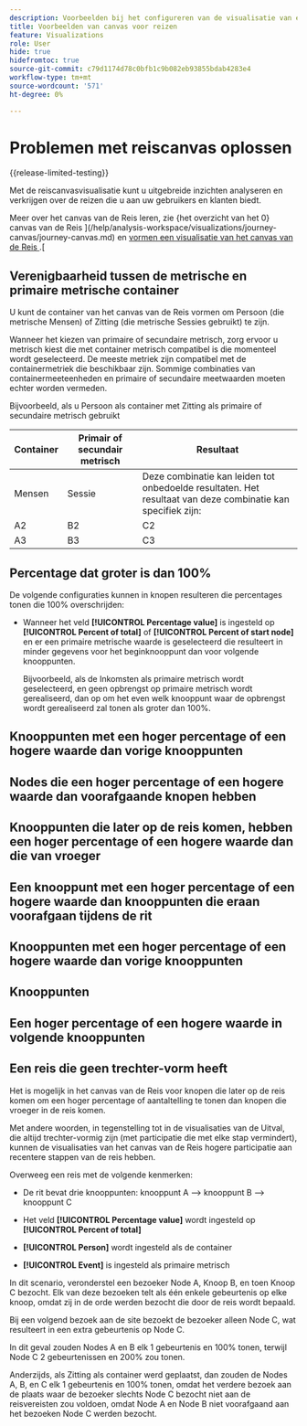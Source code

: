 ```yaml
---
description: Voorbeelden bij het configureren van de visualisatie van een journaal
title: Voorbeelden van canvas voor reizen
feature: Visualizations
role: User
hide: true
hidefromtoc: true
source-git-commit: c79d1174d78c0bfb1c9b082eb93855bdab4283e4
workflow-type: tm+mt
source-wordcount: '571'
ht-degree: 0%

---
```


# Problemen met reiscanvas oplossen

{{release-limited-testing}}

Met de reiscanvasvisualisatie kunt u uitgebreide inzichten analyseren en verkrijgen over de reizen die u aan uw gebruikers en klanten biedt.

Meer over het canvas van de Reis leren, zie {het overzicht van het 0} canvas van de Reis ](/help/analysis-workspace/visualizations/journey-canvas/journey-canvas.md) en [ vormen een visualisatie van het canvas van de Reis ](/help/analysis-workspace/visualizations/journey-canvas/configure-journey-canvas.md).[


## Verenigbaarheid tussen de metrische en primaire metrische container

U kunt de container van het canvas van de Reis vormen om Persoon (die metrische Mensen) of Zitting (die metrische Sessies gebruikt) te zijn.

Wanneer het kiezen van primaire of secundaire metrisch, zorg ervoor u metrisch kiest die met container metrisch compatibel is die momenteel wordt geselecteerd. De meeste metriek zijn compatibel met de containermetriek die beschikbaar zijn. Sommige combinaties van containermeeteenheden en primaire of secundaire meetwaarden moeten echter worden vermeden.

Bijvoorbeeld, als u Persoon als container met Zitting als primaire of secundaire metrisch gebruikt


| Container | Primair of secundair metrisch | Resultaat |
|---------|----------|---------|
| Mensen | Sessie | Deze combinatie kan leiden tot onbedoelde resultaten. Het resultaat van deze combinatie kan specifiek zijn: |
| A2 | B2 | C2 |
| A3 | B3 | C3 |


## Percentage dat groter is dan 100%

De volgende configuraties kunnen in knopen resulteren die percentages tonen die 100% overschrijden:

* Wanneer het veld **[!UICONTROL Percentage value]** is ingesteld op **[!UICONTROL Percent of total]** of **[!UICONTROL Percent of start node]** en er een primaire metrische waarde is geselecteerd die resulteert in minder gegevens voor het beginknooppunt dan voor volgende knooppunten.

  Bijvoorbeeld, als de Inkomsten als primaire metrisch wordt geselecteerd, en geen opbrengst op primaire metrisch wordt gerealiseerd, dan op om het even welk knooppunt waar de opbrengst wordt gerealiseerd zal tonen als groter dan 100%.

## Knooppunten met een hoger percentage of een hogere waarde dan vorige knooppunten

## Nodes die een hoger percentage of een hogere waarde dan voorafgaande knopen hebben

## Knooppunten die later op de reis komen, hebben een hoger percentage of een hogere waarde dan die van vroeger

## Een knooppunt met een hoger percentage of een hogere waarde dan knooppunten die eraan voorafgaan tijdens de rit

## Knooppunten met een hoger percentage of een hogere waarde dan vorige knooppunten

## Knooppunten

## Een hoger percentage of een hogere waarde in volgende knooppunten

## Een reis die geen trechter-vorm heeft

Het is mogelijk in het canvas van de Reis voor knopen die later op de reis komen om een hoger percentage of aantaltelling te tonen dan knopen die vroeger in de reis komen.

Met andere woorden, in tegenstelling tot in de visualisaties van de Uitval, die altijd trechter-vormig zijn (met participatie die met elke stap vermindert), kunnen de visualisaties van het canvas van de Reis hogere participatie aan recentere stappen van de reis hebben.

Overweeg een reis met de volgende kenmerken:

* De rit bevat drie knooppunten: knooppunt A —> knooppunt B —> knooppunt C

* Het veld **[!UICONTROL Percentage value]** wordt ingesteld op **[!UICONTROL Percent of total]**

* **[!UICONTROL Person]** wordt ingesteld als de container

* **[!UICONTROL Event]** is ingesteld als primaire metrisch

In dit scenario, veronderstel een bezoeker Node A, Knoop B, en toen Knoop C bezocht. Elk van deze bezoeken telt als één enkele gebeurtenis op elke knoop, omdat zij in de orde werden bezocht die door de reis wordt bepaald.

Bij een volgend bezoek aan de site bezoekt de bezoeker alleen Node C, wat resulteert in een extra gebeurtenis op Node C.

In dit geval zouden Nodes A en B elk 1 gebeurtenis en 100% tonen, terwijl Node C 2 gebeurtenissen en 200% zou tonen.

Anderzijds, als Zitting als container werd geplaatst, dan zouden de Nodes A, B, en C elk 1 gebeurtenis en 100% tonen, omdat het verdere bezoek aan de plaats waar de bezoeker slechts Node C bezocht niet aan de reisvereisten zou voldoen, omdat Node A en Node B niet voorafgaand aan het bezoeken Node C werden bezocht.
